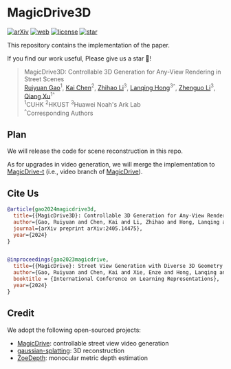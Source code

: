 # MagicDrive3D

[![arXiv](https://img.shields.io/badge/ArXiv-2405.14475-b31b1b.svg?style=plastic)](https://arxiv.org/abs/2405.14475) [![web](https://img.shields.io/badge/Web-MagicDrive3D-blue.svg?style=plastic)](https://gaoruiyuan.com/magicdrive3d/) [![license](https://img.shields.io/github/license/flymin/MagicDrive3D?style=plastic)](https://github.com/flymin/MagicDrive3D/blob/main/LICENSE) [![star](https://img.shields.io/github/stars/flymin/MagicDrive3D)](https://github.com/flymin/MagicDrive3D)

This repository contains the implementation of the paper.

If you find our work useful, Please give us a star 🌟!

> MagicDrive3D: Controllable 3D Generation for Any-View Rendering in Street Scenes <br>
> [Ruiyuan Gao](https://gaoruiyuan.com/)<sup>1</sup>, [Kai Chen](https://kaichen1998.github.io/)<sup>2</sup>, [Zhihao Li](https://github.com/zhihaolee)<sup>3</sup>, [Lanqing Hong](https://scholar.google.com.sg/citations?user=2p7x6OUAAAAJ&hl=en)<sup>3^</sup>, [Zhenguo Li](https://scholar.google.com/citations?user=XboZC1AAAAAJ&hl=en)<sup>3</sup>, [Qiang Xu](https://cure-lab.github.io/)<sup>1^</sup><br>
> <sup>1</sup>CUHK <sup>2</sup>HKUST <sup>3</sup>Huawei Noah's Ark Lab <br>
> <sup>^</sup>Corresponding Authors

## Plan

We will release the code for scene reconstruction in this repo.

As for upgrades in video generation, we will merge the implementation to [MagicDrive-t](https://github.com/cure-lab/MagicDrive/tree/video) (i.e., video branch of [MagicDrive](https://github.com/cure-lab/MagicDrive)).

## Cite Us

```bibtex
@article{gao2024magicdrive3d,
  title={{MagicDrive3D}: Controllable 3D Generation for Any-View Rendering in Street Scenes},
  author={Gao, Ruiyuan and Chen, Kai and Li, Zhihao and Hong, Lanqing and Li, Zhenguo and Xu, Qiang},
  journal={arXiv preprint arXiv:2405.14475},
  year={2024}
}


@inproceedings{gao2023magicdrive,
  title={{MagicDrive}: Street View Generation with Diverse 3D Geometry Control},
  author={Gao, Ruiyuan and Chen, Kai and Xie, Enze and Hong, Lanqing and Li, Zhenguo and Yeung, Dit-Yan and Xu, Qiang},
  booktitle = {International Conference on Learning Representations},
  year={2024}
}
```

## Credit

We adopt the following open-sourced projects:

- [MagicDrive](https://github.com/cure-lab/MagicDrive): controllable street view video generation
- [gaussian-splatting](https://github.com/graphdeco-inria/gaussian-splatting): 3D reconstruction
- [ZoeDepth](https://github.com/isl-org/ZoeDepth): monocular metric depth estimation
